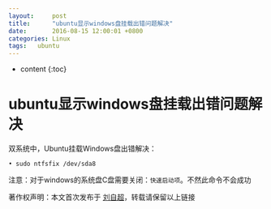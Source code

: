 ```yaml
---
layout:     post
title:      "ubuntu显示windows盘挂载出错问题解决"
date:       2016-08-15 12:00:01 +0800
categories:	Linux
tags:	ubuntu
---
```


* content
{:toc}





# ubuntu显示windows盘挂载出错问题解决

双系统中，Ubuntu挂载Windows盘出错解决：

```
• sudo ntfsfix /dev/sda8
```

注意：对于windows的系统盘C盘需要关闭：`快速启动项`。不然此命令不会成功




著作权声明：本文首次发布于 [刘自超](https://liuwc.xyz)，转载请保留以上链接